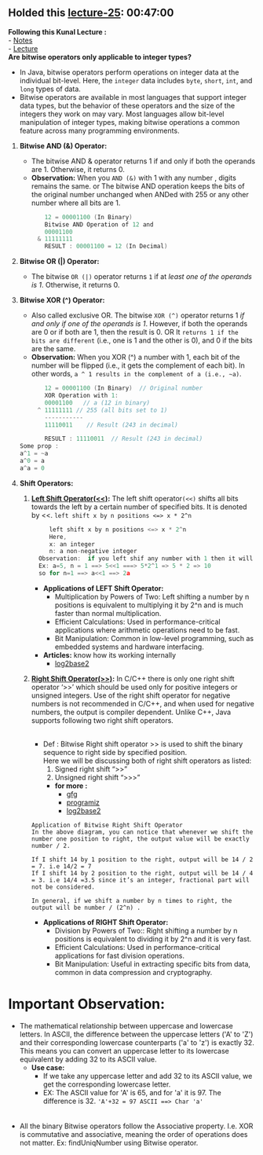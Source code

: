 ## Holded this [lecture-25](https://www.youtube.com/watch?v=fzip9Aml6og&list=PL9gnSGHSqcnr_DxHsP7AW9ftq0AtAyYqJ&index=73): 00:47:00 
**Following this Kunal Lecture :** <br>
         - [Notes](https://github.com/kunal-kushwaha/DSA-Bootcamp-Java/tree/main/lectures/16-math) <br>
         - [Lecture](https://www.youtube.com/watch?v=fzip9Aml6og&list=PL9gnSGHSqcnr_DxHsP7AW9ftq0AtAyYqJ&index=46) <br>
**Are bitwise operators only applicable to integer types?**
* In Java, bitwise operators perform operations on integer data at the individual bit-level. Here, the `integer` data includes `byte`, `short`, `int`, and `long` types of data.
* Bitwise operators are available in most languages that support integer data types, but the behavior of these operators and the size of the integers they work on may vary. Most languages allow bit-level manipulation of integer types, making bitwise operations a common feature across many programming environments.
1. **Bitwise AND (&) Operator:**
      * The bitwise AND & operator returns 1 if and only if both the operands are 1. Otherwise, it returns 0.
      * **Observation:** When you `AND (&)` with 1 with any number , digits remains the same. or The bitwise AND operation keeps the bits of the original number unchanged when ANDed with 255 or any other number where all bits are 1.
     ```c
            12 = 00001100 (In Binary)
            Bitwise AND Operation of 12 and
            00001100
          & 11111111
            RESULT : 00001100 = 12 (In Decimal)
      ```
2. **Bitwise OR (|)  Operator:**
      * The bitwise `OR (|)` operator returns `1` if at _least one of the operands is 1_. Otherwise, it returns 0.
3. **Bitwise XOR (^)  Operator:**
      * Also called exclusive OR. The bitwise `XOR (^)` operator returns 1 _if and only if one of the operands is 1_. However, if both the operands are 0 or if both are 1, then the result is 0. OR It `returns 1 if the bits are different` (i.e., one is 1 and the other is 0), and 0 if the bits are the same.
      * **Observation:** When you XOR (^) a number with 1, each bit of the number will be flipped (i.e., it gets the complement of each bit). In other words, `a ^ 1 results in the complement of a (i.e., ~a)`.
      ```c
             12 = 00001100 (In Binary)  // Original number
             XOR Operation with 1:
             00001100   // a (12 in binary)
           ^ 11111111 // 255 (all bits set to 1)
             -----------
             11110011    // Result (243 in decimal)

             RESULT : 11110011  // Result (243 in decimal) 
   Some prop : 
   a^1 = ~a
   a^0 = a
   a^a = 0
      ```

4. **Shift Operators:** 
      1. **[Left Shift Operator(<<)](https://www.geeksforgeeks.org/left-shift-operator-in-java/):** The left shift operator`(<<)` shifts all bits towards the left by a certain number of specified bits. It is denoted by <<. `left shift x by n positions <=> x * 2^n`
            ```c              
                 left shift x by n positions <=> x * 2^n
                 Here,
                 x: an integer
                 n: a non-negative integer
              Observation:  if you left shif any number with 1 then it will double the number :
              Ex: a=5, n = 1 ==> 5<<1 ===> 5*2^1 => 5 * 2 => 10
              so for n=1 ==> a<<1 ==> 2a
          ```
         * **Applications of LEFT Shift Operator:** <br>
            * Multiplication by Powers of Two: Left shifting a number by n positions is equivalent to multiplying it by 2^n and is much faster than normal multiplication. <br>
            * Efficient Calculations: Used in performance-critical applications where arithmetic operations need to be fast. <br>
            * Bit Manipulation:  Common in low-level programming, such as embedded systems and hardware interfacing.
         * **Articles:** know how its working internally
            * [log2base2](https://www.log2base2.com/C/bitwise/bitwise-left-shift-operator-in-c.html)
         
      2. **[Right Shift Operator(>>)](https://www.geeksforgeeks.org/bitwise-shift-operators-in-java/):** In C/C++ there is only one right shift operator ‘>>’ which should be used only for positive integers or unsigned integers. Use of the right shift operator for negative numbers is not recommended in C/C++, 
               and when used for negative numbers, the output is compiler dependent. Unlike C++, Java supports following two right shift operators.
               <br> <br>
         * Def :  Bitwise Right shift operator >> is used to shift the binary sequence to right side by specified position.     
               Here we will be discussing both of right shift operators as listed: <br>
              1. Signed right shift “>>” <br>
              2. Unsigned right shift “>>>” <br>
              * **for more :** <br>
                   * [gfg](https://www.geeksforgeeks.org/bitwise-shift-operators-in-java/) <br>
                   * [programiz](https://www.programiz.com/java-programming/bitwise-operators) <br>
                   * [log2base2](https://www.log2base2.com/C/bitwise/bitwise-right-shift-operator-in-c.html)
         ````
         Application of Bitwise Right Shift Operator
         In the above diagram, you can notice that whenever we shift the number one position to right, the output value will be exactly number / 2.

         If I shift 14 by 1 position to the right, output will be 14 / 2 = 7. i.e 14/2 = 7
         If I shift 14 by 2 position to the right, output will be 14 / 4 = 3. i.e 14/4 =3.5 since it’s an integer, fractional part will not be considered.
      
         In general, if we shift a number by n times to right, the output will be number / (2^n) .
         ````
         * **Applications of RIGHT Shift Operator:** <br>
           * Division by Powers of Two:: Right shifting a number by n positions is equivalent to dividing it by 2^n and it is very fast. <br>
           * Efficient Calculations: Used in performance-critical applications for fast division operations. <br>
           * Bit Manipulation: Useful in extracting specific bits from data, common in data compression and cryptography.

# Important Observation:
* The mathematical relationship between uppercase and lowercase letters. In ASCII, the difference between the uppercase letters ('A' to 'Z') and their corresponding lowercase counterparts ('a' to 'z') is exactly 32. This means you can convert an uppercase letter to its lowercase equivalent by adding 32 to its ASCII value.
  * **Use case:** <br>
       * If we take any uppercase letter and add 32 to its ASCII value, we get the corresponding lowercase letter.
       * EX: The ASCII value for 'A' is 65, and for 'a' it is 97. The difference is 32. `'A'+32 = 97 ASCII ==> Char 'a'`
<br><br><br>
* All the binary Bitwise operators follow the Associative property. I.e. XOR is commutative and associative, meaning the order of operations does not matter. Ex: findUniqNumber using Bitwise operator.       
